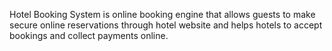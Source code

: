 Hotel Booking System is online booking engine that allows guests to make secure online reservations through hotel website and helps hotels to accept bookings and collect payments online.
